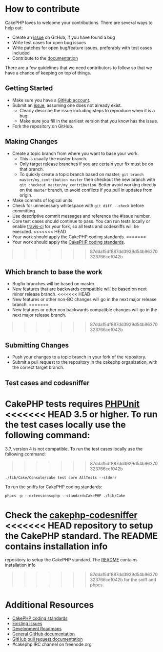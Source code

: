 # How to contribute

CakePHP loves to welcome your contributions. There are several ways to help out:
* Create an [issue](https://github.com/cakephp/cakephp/issues) on GitHub, if you have found a bug
* Write test cases for open bug issues
* Write patches for open bug/feature issues, preferably with test cases included
* Contribute to the [documentation](https://github.com/cakephp/docs)

There are a few guidelines that we need contributors to follow so that we have a
chance of keeping on top of things.

## Getting Started

* Make sure you have a [GitHub account](https://github.com/signup/free).
* Submit an [issue](https://github.com/cakephp/cakephp/issues), assuming one does not already exist.
  * Clearly describe the issue including steps to reproduce when it is a bug.
  * Make sure you fill in the earliest version that you know has the issue.
* Fork the repository on GitHub.

## Making Changes

* Create a topic branch from where you want to base your work.
  * This is usually the master branch.
  * Only target release branches if you are certain your fix must be on that
    branch.
  * To quickly create a topic branch based on master; `git branch
    master/my_contribution master` then checkout the new branch with `git
    checkout master/my_contribution`. Better avoid working directly on the
    `master` branch, to avoid conflicts if you pull in updates from origin.
* Make commits of logical units.
* Check for unnecessary whitespace with `git diff --check` before committing.
* Use descriptive commit messages and reference the #issue number.
* Core test cases should continue to pass. You can run tests locally or enable
  [travis-ci](https://travis-ci.org/) for your fork, so all tests and codesniffs
  will be executed.
<<<<<<< HEAD
* Your work should apply the CakePHP coding standards.
=======
* Your work should apply the [CakePHP coding standards](http://book.cakephp.org/2.0/en/contributing/cakephp-coding-conventions.html).
>>>>>>> 87dda15df887dd3929d54b96370323766cef042b

## Which branch to base the work

* Bugfix branches will be based on master.
* New features that are backwards compatible will be based on next minor release
  branch.
<<<<<<< HEAD
* New features or other non-BC changes will go in the next major release branch.
=======
* New features or other non backwards compatible changes will go in the next major release branch.
>>>>>>> 87dda15df887dd3929d54b96370323766cef042b

## Submitting Changes

* Push your changes to a topic branch in your fork of the repository.
* Submit a pull request to the repository in the cakephp organization, with the
  correct target branch.

## Test cases and codesniffer

CakePHP tests requires [PHPUnit](http://www.phpunit.de/manual/current/en/installation.html)
<<<<<<< HEAD
3.5 or higher. To run the test cases locally use the following command:
=======
3.7, version 4 is not compatible. To run the test cases locally use the following command:
>>>>>>> 87dda15df887dd3929d54b96370323766cef042b

    ./lib/Cake/Console/cake test core AllTests --stderr

To run the sniffs for CakePHP coding standards:

    phpcs -p --extensions=php --standard=CakePHP ./lib/Cake

Check the [cakephp-codesniffer](https://github.com/cakephp/cakephp-codesniffer)
<<<<<<< HEAD
repository to setup the CakePHP standard. The README contains installation info
=======
repository to setup the CakePHP standard. The [README](https://github.com/cakephp/cakephp-codesniffer/blob/master/README.mdown) contains installation info
>>>>>>> 87dda15df887dd3929d54b96370323766cef042b
for the sniff and phpcs.

# Additional Resources

* [CakePHP coding standards](http://book.cakephp.org/2.0/en/contributing/cakephp-coding-conventions.html)
* [Existing issues](https://github.com/cakephp/cakephp/issues)
* [Development Roadmaps](https://github.com/cakephp/cakephp/wiki#roadmaps)
* [General GitHub documentation](https://help.github.com/)
* [GitHub pull request documentation](https://help.github.com/send-pull-requests/)
* #cakephp IRC channel on freenode.org
